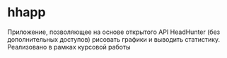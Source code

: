 # hhapp

Приложение, позволяющее на основе открытого API HeadHunter (без дополнительных доступов) рисовать графики и выводить статистику. Реализовано в рамках курсовой работы
